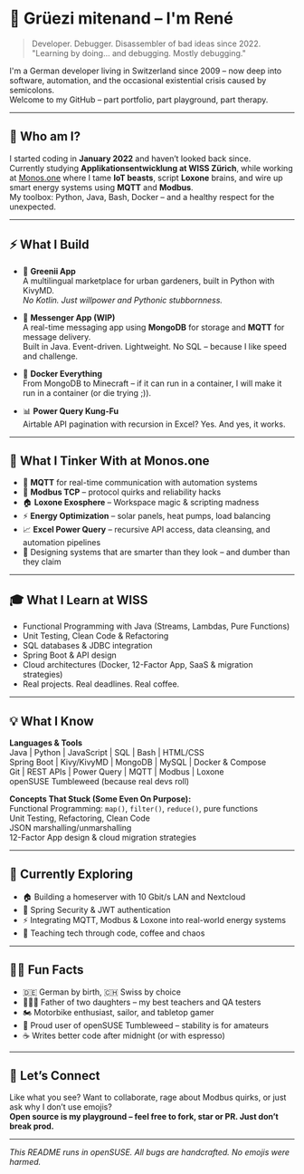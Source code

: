# 👋 Grüezi mitenand – I'm René

> Developer. Debugger. Disassembler of bad ideas since 2022.  
> "Learning by doing... and debugging. Mostly debugging."

I'm a German developer living in Switzerland since 2009 – now deep into software, automation, and the occasional existential crisis caused by semicolons.  
Welcome to my GitHub – part portfolio, part playground, part therapy.

---

## 🧠 Who am I?

I started coding in **January 2022** and haven’t looked back since.  
Currently studying **Applikationsentwicklung at WISS Zürich**, while working at [Monos.one](https://monos.one) where I tame **IoT beasts**, script **Loxone** brains, and wire up smart energy systems using **MQTT** and **Modbus**.  
My toolbox: Python, Java, Bash, Docker – and a healthy respect for the unexpected.

---

## ⚡ What I Build

- 🍏 **Greenii App**  
  A multilingual marketplace for urban gardeners, built in Python with KivyMD.  
  _No Kotlin. Just willpower and Pythonic stubbornness._

- 💬 **Messenger App (WIP)**  
  A real-time messaging app using **MongoDB** for storage and **MQTT** for message delivery.  
  Built in Java. Event-driven. Lightweight. No SQL – because I like speed and challenge.

- 🧱 **Docker Everything**  
  From MongoDB to Minecraft – if it can run in a container, I will make it run in a container (or die trying ;)).

- 📊 **Power Query Kung-Fu**  
  Airtable API pagination with recursion in Excel? Yes. And yes, it works.

---

## 🔌 What I Tinker With at Monos.one

- 🔄 **MQTT** for real-time communication with automation systems  
- 🔧 **Modbus TCP** – protocol quirks and reliability hacks  
- 🏠 **Loxone Exosphere** – Workspace magic & scripting madness  
- ⚡ **Energy Optimization** – solar panels, heat pumps, load balancing
- 📈 **Excel Power Query** – recursive API access, data cleansing, and automation pipelines   
- 🧠 Designing systems that are smarter than they look – and dumber than they claim

---

## 🎓 What I Learn at WISS

- Functional Programming with Java (Streams, Lambdas, Pure Functions)  
- Unit Testing, Clean Code & Refactoring  
- SQL databases & JDBC integration  
- Spring Boot & API design  
- Cloud architectures (Docker, 12-Factor App, SaaS & migration strategies)  
- Real projects. Real deadlines. Real coffee.

---

## 💡 What I Know

**Languages & Tools**  
Java | Python | JavaScript | SQL | Bash | HTML/CSS  
Spring Boot | Kivy/KivyMD | MongoDB | MySQL | Docker & Compose  
Git | REST APIs | Power Query | MQTT | Modbus | Loxone  
openSUSE Tumbleweed (because real devs roll)

**Concepts That Stuck (Some Even On Purpose):**  
Functional Programming: `map()`, `filter()`, `reduce()`, pure functions  
Unit Testing, Refactoring, Clean Code  
JSON marshalling/unmarshalling  
12-Factor App design & cloud migration strategies

---

## 🔭 Currently Exploring

- 🏠 Building a homeserver with 10 Gbit/s LAN and Nextcloud  
- 🔐 Spring Security & JWT authentication  
- ⚡ Integrating MQTT, Modbus & Loxone into real-world energy systems  
- 🧪 Teaching tech through code, coffee and chaos

---

## 🧙‍♂️ Fun Facts

- 🇩🇪 German by birth, 🇨🇭 Swiss by choice  
- 👨‍👧‍👧 Father of two daughters – my best teachers and QA testers  
- 🏍️ Motorbike enthusiast, sailor, and tabletop gamer  
- 🐧 Proud user of openSUSE Tumbleweed – stability is for amateurs  
- ☕ Writes better code after midnight (or with espresso)

---

## 🤝 Let’s Connect

Like what you see? Want to collaborate, rage about Modbus quirks, or just ask why I don’t use emojis?  
**Open source is my playground – feel free to fork, star or PR. Just don’t break prod.**

---

_This README runs in openSUSE. All bugs are handcrafted. No emojis were harmed._
